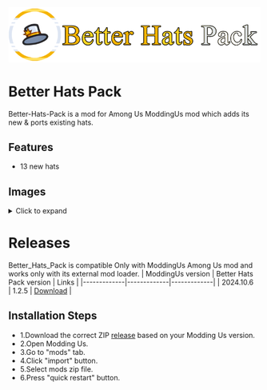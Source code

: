 ![Alt text](https://raw.githubusercontent.com/RSE-E/Better_Hats_Pack/refs/heads/main/logo.png?token=GHSAT0AAAAAAC2VESA5FU45KZPOP7Q7UIU6ZZ57T5Q)
# Better Hats Pack
Better-Hats-Pack is a mod for Among Us ModdingUs mod which adds its new & ports existing hats.
## Features
- 13 new hats
## Images
<details>
<summary>Click to expand</summary>
Nothing here yet.
</details>

# Releases

Better_Hats_Pack is compatible Only with ModdingUs Among Us mod and works only with its external mod loader.
| ModdingUs version | Better Hats Pack version | Links |
|-------------|-------------|-------------|
|  2024.10.6    | 1.2.5 | [Download](https://github.com/user-attachments/files/17831099/Better_Hats_Pack1.2.5.zip) |
## Installation Steps
- 1.Download the correct ZIP
[release](https://github.com/RSE-E/Better_Hats_Pack/releases) based on your Modding Us version.
- 2.Open Modding Us.
- 3.Go to "mods" tab.
- 4.Click "import" button.
- 5.Select mods zip file.
- 6.Press "quick restart" button.
